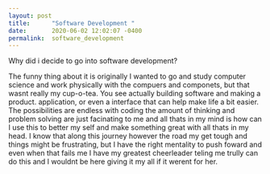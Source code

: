 ```yaml
---
layout: post
title:      "Software Development "
date:       2020-06-02 12:02:07 -0400
permalink:  software_development
---
```


Why did i decide to go into software development?

The funny thing about it is originally I wanted to go and study computer science and work physically with the compuers and componets, but that wasnt really my cup-o-tea. You see actually building software and making a product. application, or even a interface that can help make life a bit easier. The possibilities are endless with coding the amount of thinking and problem solving are just facinating to me and all thats in my mind is how can I use this to better my self and make something great with all thats in my head. I know that along this journey however the road my get tough and things might be frustrating, but I have the right mentality to push foward and even when that fails me I have my greatest cheerleader teling me trully can do this and I wouldnt be here giving it my all if it werent for her. 
